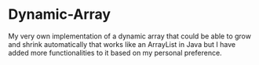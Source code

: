 # Dynamic-Array
My very own implementation of a dynamic array that could be able to grow and shrink automatically that works like an ArrayList in Java but I have added more functionalities to it based on my personal preference.
